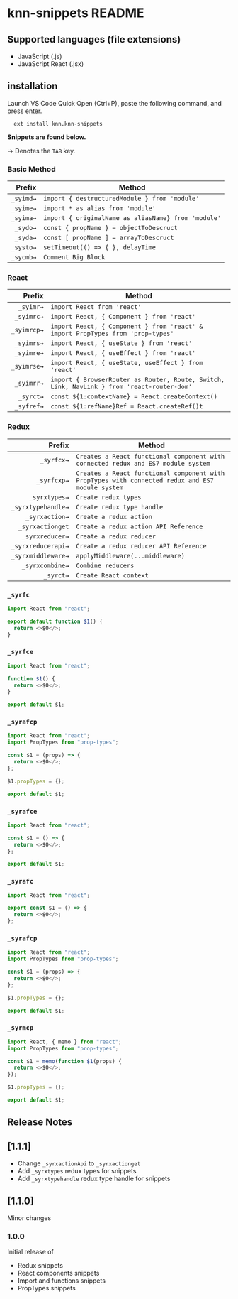 # knn-snippets README

## Supported languages (file extensions)

- JavaScript (.js)
- JavaScript React (.jsx)

## installation

Launch VS Code Quick Open (Ctrl+P), paste the following command, and press enter.

```
  ext install knn.knn-snippets
```

**Snippets are found below.**

→ Denotes the `TAB` key.

### Basic Method

|    Prefix | Method                                              |
| --------: | --------------------------------------------------- |
| `_syimd→` | `import { destructuredModule } from 'module'`       |
| `_syime→` | `import * as alias from 'module'`                   |
| `_syima→` | `import { originalName as aliasName} from 'module'` |
|  `_sydo→` | `const { propName } = objectToDescruct`             |
|  `_syda→` | `const [ propName ] = arrayToDescruct`              |
| `_systo→` | `setTimeout(() => { }, delayTime`                   |
| `_sycmb→` | `Comment Big Block`                                 |

### React

|      Prefix | Method                                                                                     |
| ----------: | ------------------------------------------------------------------------------------------ |
|   `_syimr→` | `import React from 'react'`                                                                |
|  `_syimrc→` | `import React, { Component } from 'react'`                                                 |
| `_syimrcp→` | `import React, { Component } from 'react' & import PropTypes from 'prop-types'`            |
|  `_syimrs→` | `import React, { useState } from 'react'`                                                  |
|  `_syimre→` | `import React, { useEffect } from 'react'`                                                 |
| `_syimrse→` | `import React, { useState, useEffect } from 'react'`                                       |
|  `_syimrr→` | `import { BrowserRouter as Router, Route, Switch, Link, NavLink } from 'react-router-dom'` |
|   `_syrct→` | `const ${1:contextName} = React.createContext()`                                           |
|  `_syfref→` | `const ${1:refName}Ref = React.createRef()t`                                               |

### Redux

|             Prefix | Method                                                                                           |
| -----------------: | ------------------------------------------------------------------------------------------------ |
|         `_syrfcx→` | `Creates a React functional component with connected redux and ES7 module system`                |
|        `_syrfcxp→` | `Creates a React functional component with PropTypes with connected redux and ES7 module system` |
|      `_syrxtypes→` | `Create redux types`                                                            |
| `_syrxtypehandle→` | `Create redux type handle`                                                            |
|     `_syrxaction→` | `Create a redux action`                                                                          |
|   `_syrxactionget` | `Create a redux action API Reference`                                                            |
|    `_syrxreducer→` | `Create a redux reducer`                                                                         |
| `_syrxreducerapi→` | `Create a redux reducer API Reference`                                                           |
| `_syrxmiddleware→` | `applyMiddleware(...middleware)`                                                                 |
|    `_syrxcombine→` | `Combine reducers`                                                                               |
|          `_syrct→` | `Create React context`                                                                           |

### `_syrfc`

```javascript
import React from "react";

export default function $1() {
  return <>$0</>;
}
```

### `_syrfce`

```javascript
import React from "react";

function $1() {
  return <>$0</>;
}

export default $1;
```

### `_syrafcp`

```javascript
import React from "react";
import PropTypes from "prop-types";

const $1 = (props) => {
  return <>$0</>;
};

$1.propTypes = {};

export default $1;
```

### `_syrafce`

```javascript
import React from "react";

const $1 = () => {
  return <>$0</>;
};

export default $1;
```

### `_syrafc`

```javascript
import React from "react";

export const $1 = () => {
  return <>$0</>;
};
```

### `_syrafcp`

```javascript
import React from "react";
import PropTypes from "prop-types";

const $1 = (props) => {
  return <>$0</>;
};

$1.propTypes = {};

export default $1;
```

### `_syrmcp`

```javascript
import React, { memo } from "react";
import PropTypes from "prop-types";

const $1 = memo(function $1(props) {
  return <>$0</>;
});

$1.propTypes = {};

export default $1;
```

## Release Notes

## [1.1.1]

- Change `_syrxactionApi` to `_syrxactionget`
- Add `_syrxtypes` redux types for snippets
- Add `_syrxtypehandle` redux type handle for snippets

## [1.1.0]

Minor changes

### 1.0.0

Initial release of

- Redux snippets
- React components snippets
- Import and functions snippets
- PropTypes snippets
